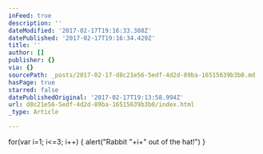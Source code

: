 ```yaml
---
inFeed: true
description: ''
dateModified: '2017-02-17T19:16:33.388Z'
datePublished: '2017-02-17T19:16:34.429Z'
title: ''
author: []
publisher: {}
via: {}
sourcePath: _posts/2017-02-17-d8c21e56-5edf-4d2d-89ba-16515639b3b0.md
hasPage: true
starred: false
datePublishedOriginal: '2017-02-17T19:13:58.994Z'
url: d8c21e56-5edf-4d2d-89ba-16515639b3b0/index.html
_type: Article

---
```

for(var i=1; i<=3; i++) {
    	alert("Rabbit "+i+" out of the hat!")
    }
